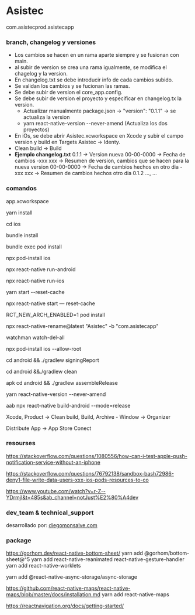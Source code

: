 # Asistec

com.asistecprod.asistecapp

### branch, changelog y versiones

- Los cambios se hacen en un rama aparte siempre y se fusionan con main.
- al subir de version se crea una rama igualmente, se modifica el chagelog y la version.
- En changelog.txt se debe introducir info de cada cambios subido.
- Se validan los cambios y se fucionan las ramas.
- Se debe subir de version el core_app.config.
- Se debe subir de version el proyecto y especificar en changelog.tx la version.
  - Actualizar manualmente package.json -> "version": "0.1.1" -> se actualiza la version
  - yarn react-native-version --never-amend (Actualiza los dos proyectos)
- En iOs, se debe abrir Asistec.xcworkspace en Xcode y subir el campo version y build en Targets Asistec -> Identy.
- Clean build -> Build
- **Ejemplo changelog.txt**
  0.1.1 -> Version nueva
  00-00-0000 -> Fecha de cambios
  -xxx xxx -> Resumen de version, cambios que se hacen para la nueva version
  00-00-0000 -> Fecha de cambios hechos en otro dia
  -xxx xxx -> Resumen de cambios hechos otro dia
  0.1.2 ..., ...

### comandos

app.xcworkspace

yarn install

cd ios
  
  bundle install

  bundle exec pod install

npx pod-install ios

npx react-native run-android

npx react-native run-ios

yarn start --reset-cache

npx react-native start — reset-cache

RCT_NEW_ARCH_ENABLED=1 pod install

npx react-native-rename@latest "Asistec" -b "com.asistecapp"

watchman watch-del-all

npx pod-install ios --allow-root

cd android && ./gradlew signingReport

cd android &&./gradlew clean

apk
cd android && ./gradlew assembleRelease

yarn react-native-version --never-amend

aab
npx react-native build-android --mode=release

Xcode, Product -> Clean build, Build, Archive - Window -> Organizer

Distribute App -> App Store Conect

### resourses

https://stackoverflow.com/questions/1080556/how-can-i-test-apple-push-notification-service-without-an-iphone

https://stackoverflow.com/questions/76792138/sandbox-bash72986-deny1-file-write-data-users-xxx-ios-pods-resources-to-co

https://www.youtube.com/watch?v=r-Z--YDrmjI&t=485s&ab_channel=notJust%E2%80%A4dev

### dev_team & technical_support

desarrollado por: [diegomonsalve.com](https://diegomonsalve.com)


### package

https://gorhom.dev/react-native-bottom-sheet/
yarn add @gorhom/bottom-sheet@^5
yarn add react-native-reanimated react-native-gesture-handler
yarn add react-native-worklets

yarn add @react-native-async-storage/async-storage

https://github.com/react-native-maps/react-native-maps/blob/master/docs/installation.md
yarn add react-native-maps

https://reactnavigation.org/docs/getting-started/